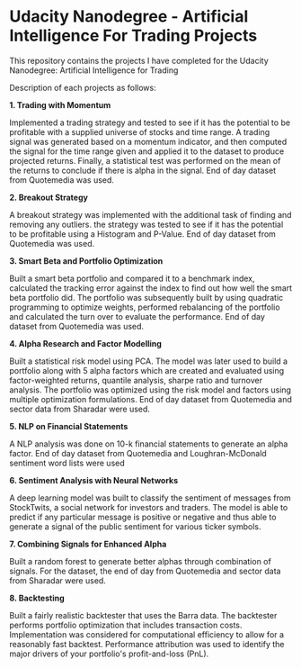# Udacity Nanodegree - Artificial Intelligence For Trading Projects
This repository contains the projects I have completed for the Udacity Nanodegree: Artificial Intelligence for Trading

Description of each projects as follows:

<b>1. Trading with Momentum</b>

Implemented a trading strategy and tested to see if it has the potential to be profitable with a supplied universe of stocks and time range.
A trading signal was generated based on a momentum indicator, and then computed the signal for the time range given and applied it to the dataset to produce projected returns. 
Finally, a statistical test was performed on the mean of the returns to conclude if there is alpha in the signal.
End of day dataset from Quotemedia was used.

<b>2. Breakout Strategy</b>

A breakout strategy was implemented with the additional task of finding and removing any outliers.
the strategy was tested to see if it has the potential to be profitable using a Histogram and P-Value.
End of day dataset from Quotemedia was used.

<b>3. Smart Beta and Portfolio Optimization</b>

Built a smart beta portfolio and compared it to a benchmark index, calculated the tracking error against the index to find out how well the smart beta portfolio did.
The portfolio was subsequently built by using quadratic programming to optimize weights, performed rebalancing of the portfolio and calculated the turn over to evaluate the performance. 
End of day dataset from Quotemedia was used.

<b>4. Alpha Research and Factor Modelling</b>

Built a statistical risk model using PCA.
The model was later used to build a portfolio along with 5 alpha factors which are created and evaluated using factor-weighted returns, quantile analysis, sharpe ratio and turnover analysis.
The portfolio was optimized using the risk model and factors using multiple optimization formulations.
End of day dataset from Quotemedia and sector data from Sharadar were used.

<b>5. NLP on Financial Statements</b>

A NLP analysis was done on 10-k financial statements to generate an alpha factor. End of day dataset from Quotemedia and Loughran-McDonald sentiment word lists were used

<b>6. Sentiment Analysis with Neural Networks</b>

A deep learning model was built to classify the sentiment of messages from StockTwits, a social network for investors and traders. 
The model is able to predict if any particular message is positive or negative and thus able to generate a signal of the public sentiment for various ticker symbols.

<b>7. Combining Signals for Enhanced Alpha</b>

Built a random forest to generate better alphas through combination of signals. For the dataset, the end of day from Quotemedia and sector data from Sharadar were used.

<b>8. Backtesting</b>

Built a fairly realistic backtester that uses the Barra data. 
The backtester performs portfolio optimization that includes transaction costs. Implementation was considered for computational efficiency to allow for a reasonably fast backtest. 
Performance attribution was used to identify the major drivers of your portfolio's profit-and-loss (PnL). 
